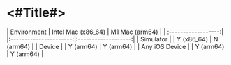 #  <#Title#>

| Environment       | Intel Mac (x86_64)    | M1 Mac (arm64)  |
| :------------------:| |:----------------------:|:-------------------:|
| Simulator            | | Y (x86_64)               | N (arm64)            |
| Device                | | Y (arm64)                 | Y (arm64)            |
| Any iOS Device  | | Y (arm64)                 | Y (arm64)            |


